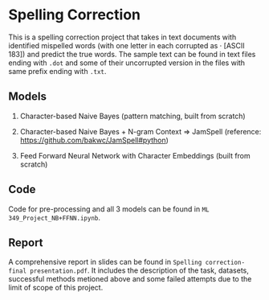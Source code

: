 # Spelling Correction

This is a spelling correction project that takes in text documents with identified mispelled words (with one letter in each corrupted as · [ASCII 183]) and predict the true words. The sample text can be found in text files ending with `.dot` and some of their uncorrupted version in the files with same prefix ending with `.txt`.

## Models

1. Character-based Naive Bayes (pattern matching, built from scratch)

2. Character-based Naive Bayes + N-gram Context => JamSpell (reference: https://github.com/bakwc/JamSpell#python)

3. Feed Forward Neural Network with Character Embeddings (built from scratch)

## Code

Code for pre-processing and all 3 models can be found in `ML 349_Project_NB+FFNN.ipynb`.

## Report

A comprehensive report in slides can be found in `Spelling correction- final presentation.pdf`. It includes the description of the task, datasets, successful methods metioned above and some failed attempts due to the limit of scope of this project.
